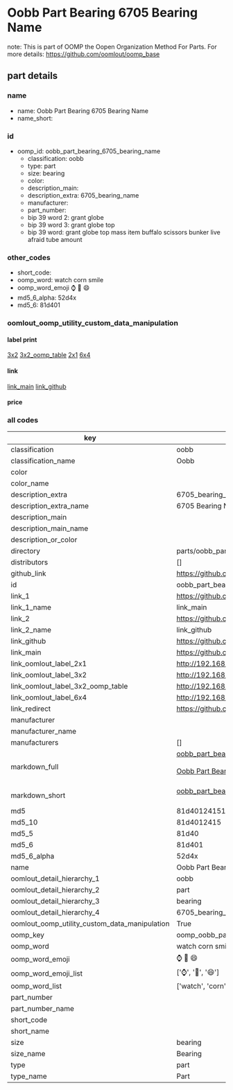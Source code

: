 # Oobb Part Bearing 6705 Bearing Name  

note: This is part of OOMP the Oopen Organization Method For Parts. For more details: https://github.com/oomlout/oomp_base

##  part details
  







### name
* name: Oobb Part Bearing 6705 Bearing Name
* name_short: 
### id
* oomp_id: oobb_part_bearing_6705_bearing_name
  * classification: oobb
  * type: part
  * size: bearing
  * color: 
  * description_main: 
  * description_extra: 6705_bearing_name
  * manufacturer: 
  * part_number: 
  * bip 39 word 2: grant globe
  * bip 39 word 3: grant globe top
  * bip 39 word: grant globe top mass item buffalo scissors bunker live afraid tube amount

### other_codes
* short_code: 
* oomp_word: watch corn smile
* oomp_word_emoji :watch: :corn: :smile:
* md5_6_alpha: 52d4x
* md5_6: 81d401






### oomlout_oomp_utility_custom_data_manipulation
#### label print
[3x2](http://192.168.1.245:1112/?label=oomp%2052d4x)
[3x2_oomp_table](http://192.168.1.108:1112/?label=oomp%2052d4x)
[2x1](http://192.168.1.242:1112/?label=oomp%2052d4x)
[6x4](http://192.168.1.55:1112/?label=oomp%2052d4x)    

#### link

[link_main](https://github.com/oomlout/oomlout_oomp_version_1_messy/tree/main/parts/oobb_part_bearing_6705_bearing_name) [link_github](https://github.com/oomlout/oomlout_oomp_version_1_messy/tree/main/parts/oobb_part_bearing_6705_bearing_name)                             

#### price







### all codes 
| key | value |  
| --- | --- |  
| classification | oobb |  
| classification_name | Oobb |  
| color |  |  
| color_name |  |  
| description_extra | 6705_bearing_name |  
| description_extra_name | 6705 Bearing Name |  
| description_main |  |  
| description_main_name |  |  
| description_or_color |   |  
| directory | parts/oobb_part_bearing_6705_bearing_name |  
| distributors | [] |  
| github_link | https://github.com/oomlout/oomlout_oomp_part_src/tree/main/parts/oobb_part_bearing_6705_bearing_name |  
| id | oobb_part_bearing_6705_bearing_name |  
| link_1 | https://github.com/oomlout/oomlout_oomp_version_1_messy/tree/main/parts/oobb_part_bearing_6705_bearing_name |  
| link_1_name | link_main |  
| link_2 | https://github.com/oomlout/oomlout_oomp_version_1_messy/tree/main/parts/oobb_part_bearing_6705_bearing_name |  
| link_2_name | link_github |  
| link_github | https://github.com/oomlout/oomlout_oomp_version_1_messy/tree/main/parts/oobb_part_bearing_6705_bearing_name |  
| link_main | https://github.com/oomlout/oomlout_oomp_version_1_messy/tree/main/parts/oobb_part_bearing_6705_bearing_name |  
| link_oomlout_label_2x1 | http://192.168.1.242:1112/?label=oomp%2052d4x |  
| link_oomlout_label_3x2 | http://192.168.1.245:1112/?label=oomp%2052d4x |  
| link_oomlout_label_3x2_oomp_table | http://192.168.1.108:1112/?label=oomp%2052d4x |  
| link_oomlout_label_6x4 | http://192.168.1.55:1112/?label=oomp%2052d4x |  
| link_redirect | https://github.com/oomlout/oomlout_oomp_version_1_messy/tree/main/parts/oobb_part_bearing_6705_bearing_name |  
| manufacturer |  |  
| manufacturer_name |  |  
| manufacturers | [] |  
| markdown_full | [oobb_part_bearing_6705_bearing_name](none)<br>[](none)<br>[Oobb Part Bearing 6705 Bearing Name](none)<br><br> |  
| markdown_short | [oobb_part_bearing_6705_bearing_name](none)<br><br> |  
| md5 | 81d40124151e782076bb6889c9d8d32d |  
| md5_10 | 81d4012415 |  
| md5_5 | 81d40 |  
| md5_6 | 81d401 |  
| md5_6_alpha | 52d4x |  
| name | Oobb Part Bearing 6705 Bearing Name |  
| oomlout_detail_hierarchy_1 | oobb |  
| oomlout_detail_hierarchy_2 | part |  
| oomlout_detail_hierarchy_3 | bearing |  
| oomlout_detail_hierarchy_4 | 6705_bearing_name |  
| oomlout_oomp_utility_custom_data_manipulation | True |  
| oomp_key | oomp_oobb_part_bearing_6705_bearing_name |  
| oomp_word | watch corn smile |  
| oomp_word_emoji | :watch: :corn: :smile: |  
| oomp_word_emoji_list | [':watch:', ':corn:', ':smile:'] |  
| oomp_word_list | ['watch', 'corn', 'smile'] |  
| part_number |  |  
| part_number_name |  |  
| short_code |  |  
| short_name |  |  
| size | bearing |  
| size_name | Bearing |  
| type | part |  
| type_name | Part |  
